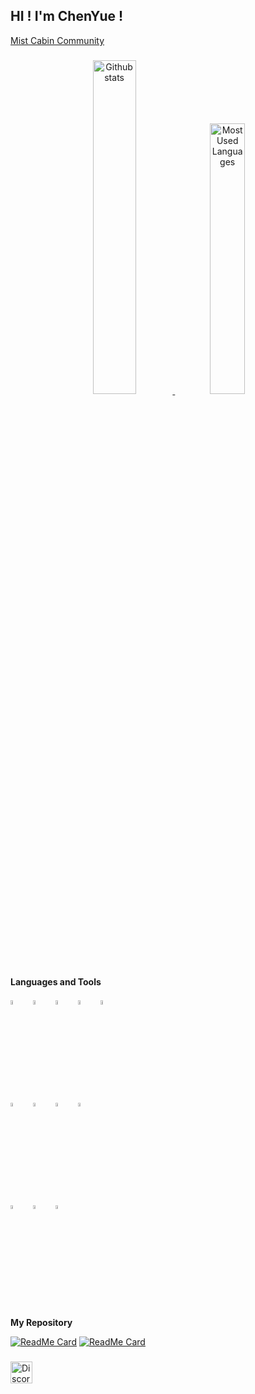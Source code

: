 <h2 align="left">HI ! I'm ChenYue !</h2>

[Mist Cabin Community](https://discord.gg/SHQznFYjcZ)

###

<div align="center" style="text-align:center">
    <a href="#">
        <img width="37%" src="https://github-readme-stats.vercel.app/api?username=ChenYueTW&show_icons=true&theme=react&count_private=true"
            alt="Github stats">
    </a>
    <a href="#">
        <img width="33.3%" src="https://github-readme-stats.vercel.app/api/top-langs/?username=ChenYueTW&layout=compact&theme=react"
            alt="Most Used Languages">
    </a>
</div>

###

**Languages and Tools**

<div align="left">
	<img width="4%" alt="Arduino Logo" src="https://cdn.jsdelivr.net/gh/devicons/devicon/icons/arduino/arduino-original-wordmark.svg"/>
	<img width="8"/>
	<img width="4%" alt="C++ Logo" src="https://cdn.jsdelivr.net/gh/devicons/devicon/icons/cplusplus/cplusplus-original.svg"/>
	<img width="8"/>
	<img width="4%" alt="HTML Logo" src="https://cdn.jsdelivr.net/gh/devicons/devicon/icons/html5/html5-original-wordmark.svg"/>
	<img width="8"/>
	<img width="4%" alt="Java Logo" src="https://cdn.jsdelivr.net/gh/devicons/devicon/icons/java/java-original-wordmark.svg"/>
	<img width="8"/>
	<img width="4%" alt="Python Logo" src="https://cdn.jsdelivr.net/gh/devicons/devicon/icons/python/python-original-wordmark.svg"/>
</div>

<div align="left">
	<img width="4%" alt="Bash Logo" src="https://cdn.jsdelivr.net/gh/devicons/devicon/icons/bash/bash-original.svg"/>
	<img width="8"/>
	<img width="4%" alt="Docker Logo" src="https://cdn.jsdelivr.net/gh/devicons/devicon/icons/docker/docker-original-wordmark.svg"/>
	<img width="8"/>
	<img width="4%" alt="MySQL Logo" src="https://cdn.jsdelivr.net/gh/devicons/devicon/icons/mysql/mysql-original-wordmark.svg"/>
	<img width="8"/>
	<img width="4%" alt="VS Coder Logo" src="https://cdn.jsdelivr.net/gh/devicons/devicon/icons/vscode/vscode-original-wordmark.svg"/>
</div>

<div align="left">
	<img width="4%" alt="Linux Logo" src="https://cdn.jsdelivr.net/gh/devicons/devicon/icons/linux/linux-original.svg"/>
	<img width="8"/>
	<img width="4%" alt="Ubuntu Logo" src="https://cdn.jsdelivr.net/gh/devicons/devicon/icons/ubuntu/ubuntu-plain-wordmark.svg"/>
	<img width="8"/>
	<img width="4%" alt="Debian Logo" src="https://cdn.jsdelivr.net/gh/devicons/devicon/icons/debian/debian-original-wordmark.svg"/>
</div>

###

**My Repository**

[![ReadMe Card](https://github-readme-stats.vercel.app/api/pin/?username=ChenYueTW&repo=KopRobot&show_icons=true&theme=react&show_owner=true)](https://github.com/ChenYueTW/KopRobot)
[![ReadMe Card](https://github-readme-stats.vercel.app/api/pin/?username=ChenYueTW&repo=Swerve&show_icons=true&theme=react&show_owner=true)](https://github.com/ChenYueTW/Swerve)

###

<div align="left">
	<a href="ChenYue" target="_blank">
    <img src="https://img.shields.io/static/v1?message=Discord&logo=discord&label=&color=7289DA&logoColor=white&labelColor=&style=for-the-badge" height="35" alt="Discord Logo"/>
  </a>
</div>

